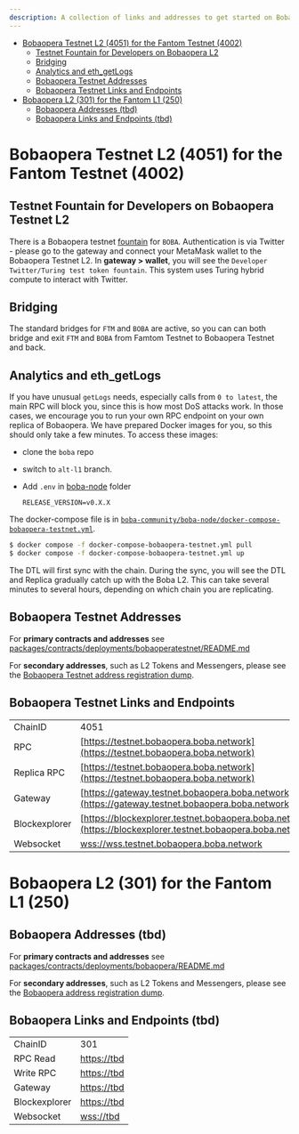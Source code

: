 ```yaml
---
description: A collection of links and addresses to get started on Boba-Fantom
---
```


- [Bobaopera Testnet L2 (4051) for the Fantom Testnet (4002)](#bobaopera-testnet-l2--4051--for-the-fantom-testnet--4002-)
  * [Testnet Fountain for Developers on Bobaopera L2](#testnet-fountain-for-developers-on-bobaopera-testnet-l2)
  * [Bridging](#bridging)
  * [Analytics and eth_getLogs](#Analytics-and-eth-getlogs)
  * [Bobaopera Testnet Addresses](#bobaopera-testnet-addresses)
  * [Bobaopera Testnet Links and Endpoints](#bobaopera-testnet-links-and-endpoints)
- [Bobaopera L2 (301) for the Fantom L1 (250)](#bobaopera-l2--301--for-the-fantom-l1--250-)
  * [Bobaopera Addresses (tbd)](#bobaopera-addresses--tbd-)
  * [Bobaopera Links and Endpoints (tbd)](#bobaopera-links-and-endpoints--tbd-)

# Bobaopera Testnet L2 (4051) for the Fantom Testnet (4002)

## Testnet Fountain for Developers on Bobaopera Testnet L2

There is a Bobaopera testnet [fountain](https://gateway.testnet.bobaopera.boba.network) for `BOBA`. Authentication is via Twitter - please go to the gateway and connect your MetaMask wallet to the Bobaopera Testnet L2. In **gateway > wallet**, you will see the `Developer Twitter/Turing test token fountain`. This system uses Turing hybrid compute to interact with Twitter.

## Bridging

The standard bridges for `FTM` and `BOBA` are active, so you can can both bridge and exit `FTM` and `BOBA` from Famtom Testnet to Bobaopera Testnet and back.

## Analytics and eth_getLogs

If you have unusual `getLogs` needs, especially calls from `0 to latest`, the main RPC will block you, since this is how most DoS attacks work. In those cases, we encourage you to run your own RPC endpoint on your own replica of Bobaopera. We have prepared Docker images for you, so this should only take a few minutes. To access these images:

* clone the `boba` repo
* switch to `alt-l1` branch.
* Add `.env` in [boba-node](https://github.com/bobanetwork/boba/tree/alt-l1/boba_community/boba-node) folder

  ```
  RELEASE_VERSION=v0.X.X
  ```

The docker-compose file is in [`boba-community/boba-node/docker-compose-bobaopera-testnet.yml`](https://github.com/bobanetwork/boba/tree/alt-l1/boba_community/boba-node).

```bash
$ docker compose -f docker-compose-bobaopera-testnet.yml pull
$ docker compose -f docker-compose-bobaopera-testnet.yml up
```

The DTL will first sync with the chain. During the sync, you will see the DTL and Replica gradually catch up with the Boba L2. This can take several minutes to several hours, depending on which chain you are replicating.

## Bobaopera Testnet Addresses

For **primary contracts and addresses** see [packages/contracts/deployments/bobaoperatestnet/README.md](../../packages/contracts/deployments/bobaoperatestnet/README.md)

For **secondary addresses**, such as L2 Tokens and Messengers, please see the [Bobaopera Testnet address registration dump](../../packages/boba/register/addresses/addressesBobaOperaTestnet_0x12ad9f501149D3FDd703cC10c567F416B7F0af8b.json).

## Bobaopera Testnet Links and Endpoints

|               |                                                                                    |
| ------------- | ---------------------------------------------------------------------------------- |
| ChainID       | 4051                                                                               |
| RPC           | [https://testnet.bobaopera.boba.network](https://testnet.bobaopera.boba.network)                     |
| Replica RPC   | [https://testnet.bobaopera.boba.network](https://testnet.bobaopera.boba.network)     |
| Gateway       | [https://gateway.testnet.bobaopera.boba.network](https://gateway.testnet.bobaopera.boba.network)     |
| Blockexplorer | [https://blockexplorer.testnet.bobaopera.boba.network](https://blockexplorer.testnet.bobaopera.boba.network) |
| Websocket     | [wss://wss.testnet.bobaopera.boba.network](wss://wss.testnet.bobaopera.boba.network)                 |

# Bobaopera L2 (301) for the Fantom L1 (250)

## Bobaopera Addresses (tbd)

For **primary contracts and addresses** see [packages/contracts/deployments/bobaopera/README.md](../../packages/contracts/deployments/bobaopera/README.md)

For **secondary addresses**, such as L2 Tokens and Messengers, please see the [Bobaopera address registration dump](../../packages/boba/register/addresses/addressesBobaOpera_0xTBATBATBATBA.json).

## Bobaopera Links and Endpoints (tbd)

|               |                                                                                  |
| ------------- | -------------------------------------------------------------------------------- |
| ChainID       | 301                                                                             |
| RPC Read      | [https://tbd](https://tbd)                     |
| Write RPC     | [https://tbd](https://tbd)                     |
| Gateway       | [https://tbd](https://tbd)                     |
| Blockexplorer | [https://tbd](https://tbd)                     |
| Websocket     | [wss://tbd](wss://tbd)                         |
